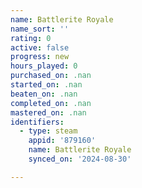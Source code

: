 ```yaml
---
name: Battlerite Royale
name_sort: ''
rating: 0
active: false
progress: new
hours_played: 0
purchased_on: .nan
started_on: .nan
beaten_on: .nan
completed_on: .nan
mastered_on: .nan
identifiers:
  - type: steam
    appid: '879160'
    name: Battlerite Royale
    synced_on: '2024-08-30'

---
```

